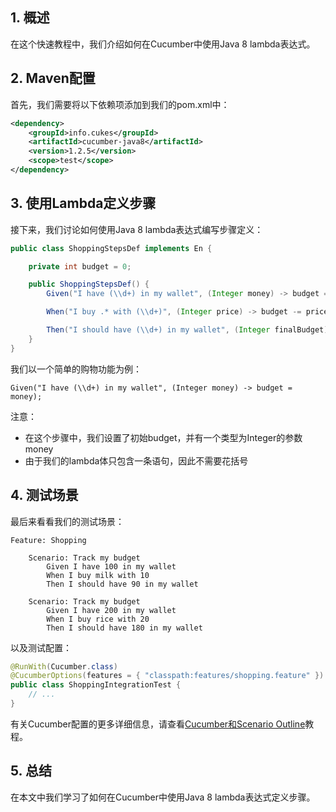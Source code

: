 ## 1. 概述

在这个快速教程中，我们介绍如何在Cucumber中使用Java 8 lambda表达式。

## 2. Maven配置

首先，我们需要将以下依赖项添加到我们的pom.xml中：

```xml
<dependency>
    <groupId>info.cukes</groupId>
    <artifactId>cucumber-java8</artifactId>
    <version>1.2.5</version>
    <scope>test</scope>
</dependency>
```

## 3. 使用Lambda定义步骤

接下来，我们讨论如何使用Java 8 lambda表达式编写步骤定义：

```java
public class ShoppingStepsDef implements En {

    private int budget = 0;

    public ShoppingStepsDef() {
        Given("I have (\\d+) in my wallet", (Integer money) -> budget = money);

        When("I buy .* with (\\d+)", (Integer price) -> budget -= price);

        Then("I should have (\\d+) in my wallet", (Integer finalBudget) -> assertEquals(budget, finalBudget.intValue()));
    }
}
```

我们以一个简单的购物功能为例：

```gherkin
Given("I have (\\d+) in my wallet", (Integer money) -> budget = money);
```

注意：

- 在这个步骤中，我们设置了初始budget，并有一个类型为Integer的参数money
- 由于我们的lambda体只包含一条语句，因此不需要花括号

## 4. 测试场景

最后来看看我们的测试场景：

```gherkin
Feature: Shopping

    Scenario: Track my budget 
        Given I have 100 in my wallet
        When I buy milk with 10
        Then I should have 90 in my wallet
    
    Scenario: Track my budget 
        Given I have 200 in my wallet
        When I buy rice with 20
        Then I should have 180 in my wallet
```

以及测试配置：

```java
@RunWith(Cucumber.class)
@CucumberOptions(features = { "classpath:features/shopping.feature" })
public class ShoppingIntegrationTest {
    // ...
}
```

有关Cucumber配置的更多详细信息，请查看[Cucumber和Scenario Outline]()教程。

## 5. 总结

在本文中我们学习了如何在Cucumber中使用Java 8 lambda表达式定义步骤。